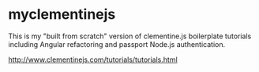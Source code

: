 # myclementinejs
This is my "built from scratch" version of clementine.js boilerplate tutorials including Angular refactoring and passport Node.js authentication.

http://www.clementinejs.com/tutorials/tutorials.html

